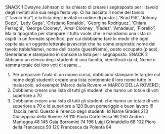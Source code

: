 SNACK 1
Dwayne Johnson ci ha chiesto di creare i segnaposto per il tavolo degli invitati alla sua mega festa vip.
Ci ha lasciato il nome del tavolo ("Tavolo Vip") e la lista degli invitati in ordine di posto:
[ 'Brad Pitt', 'Johnny Depp', 'Lady Gaga', 'Cristiano Ronaldo', 'Georgina Rodriguez', 'Chiara Ferragni',  'George Clooney', 'Amal Clooney', 'Fedez', 'Amadeus', 'Fiorello']
Ma  la tipografia per stampare il tutto vuole che le mandiamo una lista di ospiti in un formato specifico, per cui dobbiamo fare in modo che ogni ospite sia un oggetto letterale javascript che ha come proprietà:
nome del tavolo (tableName),
nome dell'ospite (guestName),
posto occupato (place),
Generiamo e stampiamo in console la lista per i segnaposto.
SNACK 2
Abbiamo un elenco degli studenti di una facoltà, identificati da id, Nome e somma totale dei loro voti di esame...
1. Per preparare l'aula di un nuovo corso, dobbiamo stampare le targhe col nome degli studenti: creare una lista contenente il loro nome tutto in maiuscolo, ad esempio (Marco della Rovere => MARCO DELLA ROVERE);
2. Dobbiamo creare una lista di tutti gli studenti che hanno un totale di voti superiore a 70
3. Dobbiamo creare una lista di tutti gli studenti che hanno un totale di voti superiore a 70 e id superiore a 120
Buon pomeriggio e buon lavoro !!! :faccia_nerd:
Questo è l'elenco degli studenti:
Id  Name                Grades
213 Giuseppina della Rovere 78
110 Paola Cortellessa       96
250 Andrea Mantegna         48
145 Gaia Borromini          74
196 Luigi Grimaldello       68
102 Piero della Francesca   50
120 Francesca da Polenta    84
